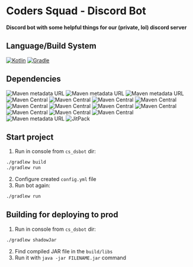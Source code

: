 # Coders Squad - Discord Bot
**Discord bot with some helpful things for our (private, lol) discord server**

## Language/Build System

[![Kotlin](https://img.shields.io/badge/kotlin-1.7.0-blue.svg?logo=kotlin)](http://kotlinlang.org)
[![Gradle](https://img.shields.io/badge/Gradle-7.5.1-blue?logo=gradle)](https://gradle.org)

## Dependencies

![Maven metadata URL](https://img.shields.io/maven-metadata/v?label=Kord&metadataUrl=https%3A%2F%2Frepo1.maven.org%2Fmaven2%2Fdev%2Fkord%2Fkord-core%2Fmaven-metadata.xml)
![Maven metadata URL](https://img.shields.io/maven-metadata/v?label=KordEx&metadataUrl=https%3A%2F%2Fmaven.kotlindiscord.com%2Frepository%2Fmaven-public%2Fcom%2Fkotlindiscord%2Fkord%2Fextensions%2Fkord-extensions%2Fmaven-metadata.xml&versionPrefix=1.5.6&versionSuffix=-SNAPSHOT)
![Maven metadata URL](https://img.shields.io/maven-metadata/v?label=Time4J&metadataUrl=https%3A%2F%2Fmaven.kotlindiscord.com%2Frepository%2Fmaven-public%2Fcom%2Fkotlindiscord%2Fkord%2Fextensions%2Ftime4j%2Fmaven-metadata.xml&versionPrefix=1.5.3&versionSuffix=-SNAPSHOT)
![Maven Central](https://img.shields.io/maven-central/v/io.sentry/sentry?label=Sentry&versionPrefix=6.11.0)
![Maven Central](https://img.shields.io/maven-central/v/org.slf4j/slf4j-log4j12?label=Log4J&versionPrefix=2.0.5)
![Maven Central](https://img.shields.io/maven-central/v/org.jetbrains.kotlin/kotlin-scripting-jsr223?label=Kotlin%20Scripting%20Jsr223)
![Maven Central](https://img.shields.io/maven-central/v/org.jetbrains.kotlin/kotlin-script-runtime?label=Kotlin%20Script%20Runtime)
![Maven Central](https://img.shields.io/maven-central/v/com.charleskorn.kaml/kaml?label=Kaml&versionPrefix=0.49.0)
![Maven Central](https://img.shields.io/maven-central/v/org.jetbrains.exposed/exposed-core?label=Exposed%20Core&versionPrefix=0.39.2)
![Maven Central](https://img.shields.io/maven-central/v/org.jetbrains.exposed/exposed-dao?label=Exposed%20DAO&versionPrefix=0.39.2)
![Maven Central](https://img.shields.io/maven-central/v/org.jetbrains.exposed/exposed-jdbc?label=Exposed%20JDBC&versionPrefix=0.39.2)
![Maven Central](https://img.shields.io/maven-central/v/org.jetbrains.exposed/exposed-java-time?label=Exposed%20Java%20Time&versionPrefix=0.39.2)
![Maven Central](https://img.shields.io/maven-central/v/org.postgresql/postgresql?label=PostgreSQL&versionPrefix=42.3.5)
![Maven Central](https://img.shields.io/maven-central/v/org.knowm.xchart/xchart?label=XChart&versionPrefix=3.8.3)
![Maven metadata URL](https://img.shields.io/maven-metadata/v?label=LavaPlayer&metadataUrl=https%3A%2F%2Fm2.dv8tion.net%2Freleases%2Fcom%2Fsedmelluq%2Flavaplayer%2Fmaven-metadata.xml&versionPrefix=1.3.77)
![JitPack](https://img.shields.io/jitpack/v/github/aikaterna/lavaplayer-natives?label=LavaPlayer%20Natives)

## Start project

1. Run in console from `cs_dsbot` dir:
```bash
./gradlew build
./gradlew run
```
2. Configure created `config.yml` file
3. Run bot again:
```bash
./gradlew run
```

## Building for deploying to prod
1. Run in console from `cs_dsbot` dir:
```bash
./gradlew shadowJar
```
2. Find compiled JAR file in the `build/libs`
3. Run it with `java -jar FILENAME.jar` command